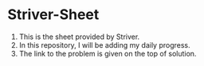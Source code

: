 # Striver-Sheet
1. This is the sheet provided by Striver.
2. In this repository, I will be adding my daily progress.
3. The link to the problem is given on the top of solution.
